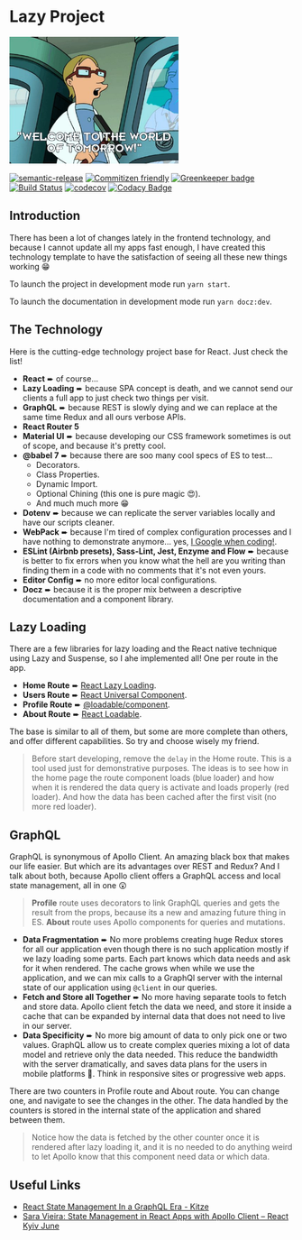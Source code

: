 # Lazy Project

<!-- Code performed by professionals. Don't try at home! -->
<img src="./src/assets/the_future.jpg" width="300" alt="The World of Tomorrow">

[![semantic-release](https://img.shields.io/badge/%20%20%F0%9F%93%A6%F0%9F%9A%80-semantic--release-e10079.svg)](https://github.com/semantic-release/semantic-release)
[![Commitizen friendly](https://img.shields.io/badge/commitizen-friendly-brightgreen.svg)](http://commitizen.github.io/cz-cli/)
[![Greenkeeper badge](https://badges.greenkeeper.io/timbergus/fullstack-cli.svg)](https://greenkeeper.io/)
[![Build Status](https://travis-ci.org/timbergus/fullstack-cli.svg?branch=master)](https://travis-ci.org/timbergus/fullstack-cli)
[![codecov](https://codecov.io/gh/timbergus/fullstack-cli/branch/master/graph/badge.svg)](https://codecov.io/gh/timbergus/fullstack-cli)
[![Codacy Badge](https://api.codacy.com/project/badge/Grade/33b4fe9bf9364eb1ad905ef83ca85681)](https://www.codacy.com/app/timbergus/lazy-project?utm_source=github.com&amp;utm_medium=referral&amp;utm_content=timbergus/lazy-project&amp;utm_campaign=Badge_Grade)

## Introduction

There has been a lot of changes lately in the frontend technology, and because I cannot update all my apps fast enough, I have created this technology template to have the satisfaction of seeing all these new things working 😁

To launch the project in development mode run `yarn start`.

To launch the documentation in development mode run `yarn docz:dev`.

## The Technology

Here is the cutting-edge technology project base for React. Just check the list!

* __React__ ➨ of course...
* __Lazy Loading__ ➨ because SPA concept is death, and we cannot send our clients a full app to just check two things per visit.
* __GraphQL__ ➨ because REST is slowly dying and we can replace at the same time Redux and all ours verbose APIs.
* __React Router 5__
* __Material UI__ ➨ because developing our CSS framework sometimes is out of scope, and because it's pretty cool.
* __@babel 7__ ➨ because there are soo many cool specs of ES to test...
  * Decorators.
  * Class Properties.
  * Dynamic Import.
  * Optional Chining (this one is pure magic 😍).
  * And much much more 😁
* __Dotenv__ ➨ because we can replicate the server variables locally and have our scripts cleaner.
* __WebPack__ ➨ because I'm tired of complex configuration processes and I have nothing to demonstrate anymore... yes, [I Google when coding!](https://www.youtube.com/watch?v=LW9pT246LrI).
* __ESLint (Airbnb presets), Sass-Lint, Jest, Enzyme and Flow__ ➨ because is better to fix errors when you know what the hell are you writing than finding them in a code with no comments that it's not even yours.
* __Editor Config__ ➨ no more editor local configurations.
* __Docz__ ➨ because it is the proper mix between a descriptive documentation and a component library.

## Lazy Loading

There are a few libraries for lazy loading and the React native technique using Lazy and Suspense, so I ahe implemented all! One per route in the app.

* __Home Route__ ➨ [React Lazy Loading](https://reactjs.org/docs/code-splitting.html).
* __Users Route__ ➨ [React Universal Component](https://github.com/faceyspacey/react-universal-component).
* __Profile Route__ ➨ [@loadable/component](https://github.com/smooth-code/loadable-components).
* __About Route__ ➨ [React Loadable](https://github.com/jamiebuilds/react-loadable).

The base is similar to all of them, but some are more complete than others, and offer different capabilities. So try and choose wisely my friend.

> Before start developing, remove the `delay` in the Home route. This is a tool used just for demonstrative purposes. The ideas is to see how in the home page the route component loads (blue loader) and how when it is rendered the data query is activate and loads properly (red loader). And how the data has been cached after the first visit (no more red loader).

## GraphQL

GraphQL is synonymous of Apollo Client. An amazing black box that makes our life easier. But which are its advantages over REST and Redux? And I talk about both, because Apollo client offers a GraphQL access and local state management, all in one 😲

> __Profile__ route uses decorators to link GraphQL queries and gets the result from the props, because its a new and amazing future thing in ES. __About__ route uses Apollo components for queries and mutations.

* __Data Fragmentation__ ➨ No more problems creating huge Redux stores for all our application even though there is no such application mostly if we lazy loading some parts. Each part knows which data needs and ask for it when rendered. The cache grows when while we use the application, and we can mix calls to a GraphQl server with the internal state of our application using `@client` in our queries.
* __Fetch and Store all Together__ ➨ No more having separate tools to fetch and store data. Apollo client fetch the data we need, and store it inside a cache that can be expanded by internal data that does not need to live in our server.
* __Data Specificity__ ➨ No more big amount of data to only pick one or two values. GraphQL allow us to create complex queries mixing a lot of data model and retrieve only the data needed. This reduce the bandwidth with the server dramatically, and saves data plans for the users in mobile platforms 🤑. Think in responsive sites or progressive web apps.

There are two counters in Profile route and About route. You can change one, and navigate to see the changes in the other. The data handled by the counters is stored in the internal state of the application and shared between them.

> Notice how the data is fetched by the other counter once it is rendered after lazy loading it, and it is no needed to do anything weird to let Apollo know that this component need data or which data.

## Useful Links

* [React State Management In a GraphQL Era - Kitze](https://www.youtube.com/watch?v=Q54YDGC_t3Y)
* [Sara Vieira: State Management in React Apps with Apollo Client – React Kyiv June](https://www.youtube.com/watch?v=7u-6RR_YfdE)

